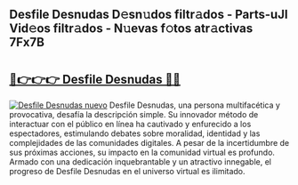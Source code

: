 ## Desfile Desnudas D𝚎sn𝚞dos filtr𝚊dos - Parts-uJI Vid𝚎os filtr𝚊dos - N𝚞evas f𝚘tos atr𝚊ctivas 7Fx7B

# <h2><a href="http://mbch8gb.tromn.icu/?c=Desfile+Desnudas">🔗👉👉👉 Desfile Desnudas 🔗🔗</a></h2>

[![Desfile Desnudas nuevo](https://i.imgur.com/pEAQMta.gif)](http://mbch8gb.tromn.icu/?c=Desfile+Desnudas)
Desfile Desnudas, una persona multifacética y provocativa, desafía la descripción simple. Su innovador método de interactuar con el público en línea ha cautivado y enfurecido a los espectadores, estimulando debates sobre moralidad, identidad y las complejidades de las comunidades digitales. A pesar de la incertidumbre de sus próximas acciones, su impacto en la comunidad virtual es profundo. Armado con una dedicación inquebrantable y un atractivo innegable, el progreso de Desfile Desnudas en el universo virtual es ilimitado.
